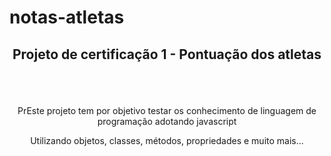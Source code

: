# notas-atletas
<h2><p align="center">Projeto de certificação 1 - Pontuação dos atletas</p></h2>
<br>
<br>
<p align="center">PrEste projeto tem por objetivo testar os conhecimento de linguagem de programação adotando javascript</p>
<p align="center">Utilizando objetos, classes, métodos, propriedades e muito mais...</p>
